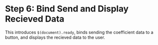 Step 6: Bind Send and Display Recieved Data
===========================================

This introduces `$(document).ready`, binds sending the coefficient data to a button, and displays the recieved data to the user.

